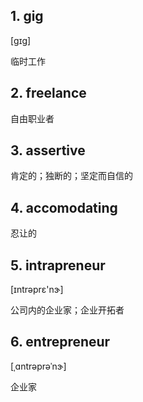 
## 1. gig

[ɡɪɡ]

临时工作

## 2. freelance

自由职业者

## 3. assertive

肯定的；独断的；坚定而自信的

## 4. accomodating

忍让的

## 5. intrapreneur

 [ɪntrəprɛ'nɝ]

公司内的企业家；企业开拓者

## 6. entrepreneur

[ˌɑntrəprəˈnɝ​]

企业家